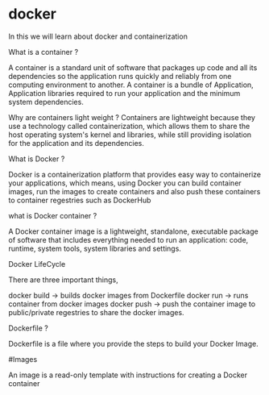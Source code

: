 # docker 
 In this we will learn about docker and containerization 

 
What is a container ?

A container is a standard unit of software that packages up code and all its dependencies so the application runs quickly and reliably from one computing environment to another. 
A container is a bundle of Application, Application libraries required to run your application and the minimum system dependencies.

Why are containers light weight ?
Containers are lightweight because they use a technology called containerization, which allows them to share the host operating system's kernel and libraries, while still providing isolation for the application and its dependencies.

What is Docker ?

Docker is a containerization platform that provides easy way to containerize your applications, which means, using Docker you can build container images, run the images to create containers and also push these containers to container regestries such as DockerHub

what is Docker container ?

A Docker container image is a lightweight, standalone, executable package of software that includes everything needed to run an application: code, runtime, system tools, system libraries and settings.

Docker LifeCycle

There are three important things,

docker build -> builds docker images from Dockerfile
docker run -> runs container from docker images
docker push -> push the container image to public/private regestries to share the docker images.

Dockerfile ?

Dockerfile is a file where you provide the steps to build your Docker Image.

#Images 

An image is a read-only template with instructions for creating a Docker container





 
